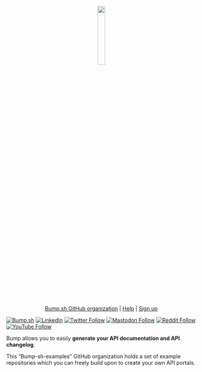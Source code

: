 <p align="center">
  <img width="20%" src="https://bump.sh/icon-default-large.png" />
</p>

<p align="center">
  <a href="https://github.com/bump-sh/">Bump.sh GitHub organization</a> |
  <a href="https://help.bump.sh/">Help</a> |
  <a href="https://bump.sh/users/sign_up">Sign up</a>
</p>

[![Bump.sh](https://img.shields.io/badge/Bump.sh-https://bump.sh-025fd7.svg)](https://bump.sh)
[![LinkedIn](https://img.shields.io/badge/LinkedIn-@bump_sh-blue)](https://www.linkedin.com/company/bump-sh)
[![Twitter Follow](https://img.shields.io/badge/Twitter-@bump_hq-blue.svg)](https://twitter.com/bump_hq)
[![Mastodon Follow](https://img.shields.io/badge/Mastodon-@bump_hq-blue.svg)](https://fosstodon.org/@Bump_hq)
[![Reddit Follow](https://img.shields.io/badge/Reddit-@bump_hq-blue.svg)](https://www.reddit.com/r/Bump_sh)
[![YouTube Follow](https://img.shields.io/badge/Youtube-@bump_hq-blue.svg)](https://www.youtube.com/channel/UCefmjw--xYUL8I9feD4ZPpg)

Bump allows you to easily **generate your API documentation and API changelog**.

This “Bump-sh-examples” GitHub organization holds a set of example repositories which you can freely build upon to create your own API portals.
